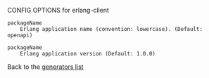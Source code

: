 CONFIG OPTIONS for erlang-client

    packageName
        Erlang application name (convention: lowercase). (Default: openapi)

    packageName
        Erlang application version (Default: 1.0.0)

Back to the [generators list](README.md)

